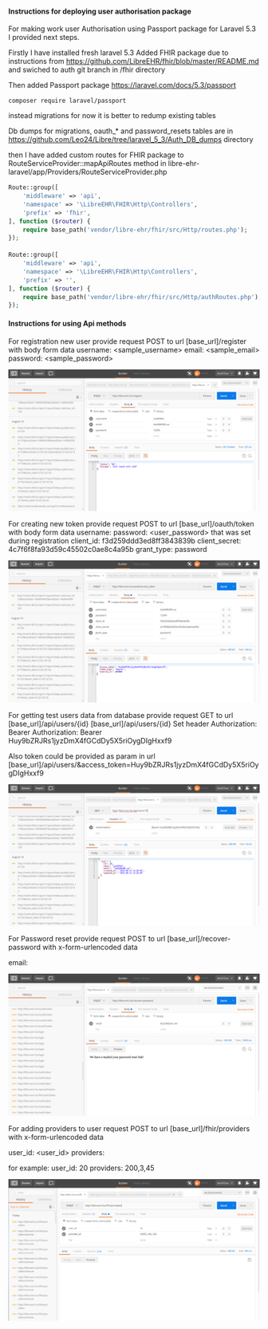 #### Instructions for deploying user authorisation package

For making work user Authorisation using Passport package for Laravel 5.3
I provided next steps.

Firstly I have installed fresh laravel 5.3
Added FHIR package due to instructions from https://github.com/LibreEHR/fhir/blob/master/README.md
and swiched to auth git branch in /fhir directory

Then added Passport package https://laravel.com/docs/5.3/passport
```
composer require laravel/passport
```
instead migrations for now it is better to redump existing tables

Db dumps for migrations, oauth_* and password_resets tables are 
in https://github.com/Leo24/Libre/tree/laravel_5_3/Auth_DB_dumps directory

then I have added custom routes for FHIR package to 
RouteServiceProvider::mapApiRoutes method in
libre-ehr-laravel/app/Providers/RouteServiceProvider.php
```php
Route::group([
    'middleware' => 'api',
    'namespace' => '\LibreEHR\FHIR\Http\Controllers',
    'prefix' => 'fhir',
], function ($router) {
    require base_path('vendor/libre-ehr/fhir/src/Http/routes.php');
});

Route::group([
    'middleware' => 'api',
    'namespace' => '\LibreEHR\FHIR\Http\Controllers',
    'prefix' => '',
], function ($router) {
    require base_path('vendor/libre-ehr/fhir/src/Http/authRoutes.php');
});        
```

#### Instructions for using Api methods

For registration new user provide request POST to url [base_url]/register
with body form data
username: <sample_username>
email:   <sample_email>
password:   <sample_password>

 [![Title](https://raw.githubusercontent.com/Leo24/Libre/laravel_5_3/img/Selection_009.png)](https://github.com/Leo24/Libre/tree/laravel_5_3/img/Selection_009.png)
 

For creating new token provide request POST to url [base_url]/oauth/token
with body form data
username: <email>
password: <user_password> that was set during registration
client_id: f3d259ddd3ed8ff3843839b
client_secret: 4c7f6f8fa93d59c45502c0ae8c4a95b
grant_type: password

 [![Title](https://raw.githubusercontent.com/Leo24/Libre/laravel_5_3/img/Selection_010.png)](https://github.com/Leo24/Libre/tree/laravel_5_3/img/Selection_010.png)

For getting test users data from database provide request GET to url [base_url]/api/users/{id}
                                                                     [base_url]/api/users/{id}
Set header
Authorization: Bearer <token>
Authorization: Bearer Huy9bZRJRs1jyzDmX4fGCdDy5X5riOygDIgHxxf9

Also token could be provided as param in url [base_url]/api/users/&access_token=Huy9bZRJRs1jyzDmX4fGCdDy5X5riOygDIgHxxf9

 [![Title](https://raw.githubusercontent.com/Leo24/Libre/laravel_5_3/img/Selection_011.png)](https://github.com/Leo24/Libre/tree/laravel_5_3/img/Selection_011.png)

For Password reset provide request POST to url [base_url]/recover-password
with x-form-urlencoded data

email: <email>

 [![Title](https://raw.githubusercontent.com/Leo24/Libre/laravel_5_3/img/Selection_013.png)](https://github.com/Leo24/Libre/tree/laravel_5_3/img/Selection_013.png)
 
For adding providers to user 
request POST to url [base_url]/fhir/providers
with x-form-urlencoded data

user_id: <user_id>
providers: <comma separated ids>

for example:
user_id: 20
providers: 200,3,45


 [![Title](https://raw.githubusercontent.com/Leo24/Libre/laravel_5_3/img/Selection_015.png)](https://github.com/Leo24/Libre/tree/laravel_5_3/img/Selection_015.png)
 